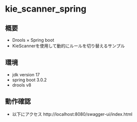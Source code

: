 # kie_scanner_spring

## 概要

- Drools × Spring boot
- KieScannerを使用して動的にルールを切り替えるサンプル

## 環境

- jdk version 17
- spring boot 3.0.2
- drools v8

## 動作確認

- 以下にアクセス
http://localhost:8080/swagger-ui/index.html
